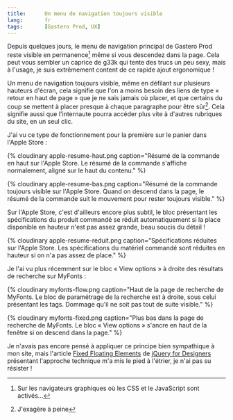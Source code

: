 ```yaml
---
title:      Un menu de navigation toujours visible
lang:       fr
tags:       [Gastero Prod, UX]
---
```


Depuis quelques jours, le menu de navigation principal de Gastero Prod reste visible en permanence[^1] même si vous descendez dans la page. Cela peut vous sembler un caprice de g33k qui tente des trucs un peu sexy, mais à l'usage, je suis extrêmement content de ce rapide ajout ergonomique !

[^1]: Sur les navigateurs graphiques où les CSS et le JavaScript sont activés…

Un menu de navigation toujours visible, même en défilant sur plusieurs hauteurs d'écran, cela signifie que l'on a moins besoin des liens de type « retour en haut de page » que je ne sais jamais où placer, et que certains du coup se mettent à placer presque à chaque paragraphe pour être sûr[^2]. Cela signifie aussi que l'internaute pourra accéder plus vite à d'autres rubriques du site, en un seul clic.

J'ai vu ce type de fonctionnement pour la première sur le panier dans l'Apple Store :

{% cloudinary apple-resume-haut.png caption="Résumé de la commande en haut sur l'Apple Store. Le résumé de la commande s'affiche normalement, aligné sur le haut du contenu." %}

{% cloudinary apple-resume-bas.png caption="Résumé de la commande toujours visible sur l'Apple Store. Quand on descend dans la page, le résumé de la commande suit le mouvement pour rester toujours visible." %}

Sur l'Apple Store, c'est d'ailleurs encore plus subtil, le bloc présentant les spécifications du produit commandé se réduit automatiquement si la place disponible en hauteur n'est pas assez grande, beau soucis du détail !

{% cloudinary apple-resume-reduit.png caption="Spécifications réduites sur l'Apple Store. Les spécifications du matériel commandé sont réduites en hauteur si on n'a pas assez de place." %}

Je l'ai vu plus récemment sur le bloc « View options » à droite des résultats de recherche sur MyFonts :

{% cloudinary myfonts-flow.png caption="Haut de la page de recherche de MyFonts. Le bloc de paramétrage de la recherche est à droite, sous celui présentant les tags. Dommage qu'il ne soit pas tout de suite visible." %}

{% cloudinary myfonts-fixed.png caption="Plus bas dans la page de recherche de MyFonts. Le bloc « View options » s'ancre en haut de la fenêtre si on descend dans la page." %}

Je n'avais pas encore pensé à appliquer ce principe bien sympathique à mon site, mais l'article [Fixed Floating Elements](http://jqueryfordesigners.com/fixed-floating-elements/) de [jQuery for Designers](http://jqueryfordesigners.com/) présentant l'approche technique m'a mis le pied à l'étrier, je n'ai pas su résister !

[^2]: J'exagère à peine
